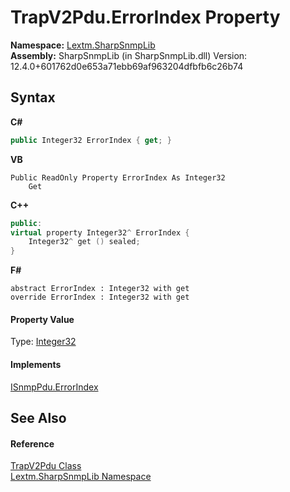 # TrapV2Pdu.ErrorIndex Property 
 

**Namespace:**&nbsp;<a href="N_Lextm_SharpSnmpLib">Lextm.SharpSnmpLib</a><br />**Assembly:**&nbsp;SharpSnmpLib (in SharpSnmpLib.dll) Version: 12.4.0+601762d0e653a71ebb69af963204dfbfb6c26b74

## Syntax

**C#**<br />
``` C#
public Integer32 ErrorIndex { get; }
```

**VB**<br />
``` VB
Public ReadOnly Property ErrorIndex As Integer32
	Get
```

**C++**<br />
``` C++
public:
virtual property Integer32^ ErrorIndex {
	Integer32^ get () sealed;
}
```

**F#**<br />
``` F#
abstract ErrorIndex : Integer32 with get
override ErrorIndex : Integer32 with get
```


#### Property Value
Type: <a href="T_Lextm_SharpSnmpLib_Integer32">Integer32</a>

#### Implements
<a href="P_Lextm_SharpSnmpLib_ISnmpPdu_ErrorIndex">ISnmpPdu.ErrorIndex</a><br />

## See Also


#### Reference
<a href="T_Lextm_SharpSnmpLib_TrapV2Pdu">TrapV2Pdu Class</a><br /><a href="N_Lextm_SharpSnmpLib">Lextm.SharpSnmpLib Namespace</a><br />